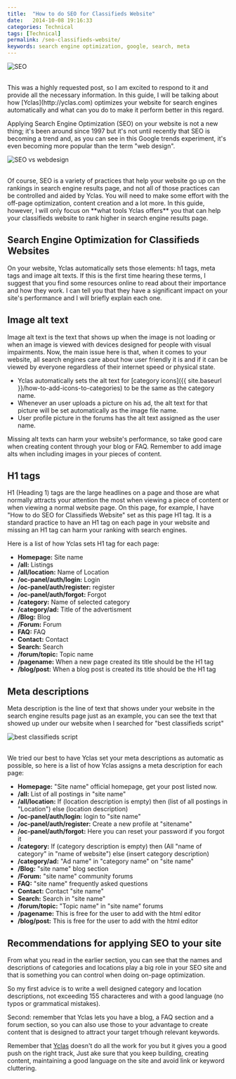 ```yaml
---
title:  "How to do SEO for Classifieds Website"
date:   2014-10-08 19:16:33
categories: Technical
tags: [Technical]
permalink: /seo-classifieds-website/
keywords: search engine optimization, google, search, meta
---
```

![SEO](//open-classifieds.com/wp-content/uploads/2014/10/1280x853xseo-441400_1280.jpg.pagespeed.ic.wun0znMF64.jpg)

<br>
This was a highly requested post, so I am excited to respond to it and provide all the necessary information. In this guide, I will be talking about how [Yclas](http://yclas.com) optimizes your website for search engines automatically and what can you do to make it perform better in this regard.

Applying Search Engine Optimization (SEO) on your website is not a new thing; it's been around since 1997 but it's not until recently that SEO is becoming a trend and, as you can see in this Google trends experiment, it's even becoming more popular than the term "web design".

![SEO vs webdesign](//open-classifieds.com/wp-content/uploads/2014/10/SEO-vs-webdesign-1024x573.png)

<br>
Of course, SEO is a variety of practices that help your website go up on the rankings in search engine results page, and not all of those practices can be controlled and aided by Yclas. You will need to make some effort with the off-page optimization, content creation and a lot more. In this guide, however, I will only focus on **what tools Yclas offers** you that can help your classifieds website to rank higher in search engine results page.

## Search Engine Optimization for Classifieds Websites

On your website, Yclas automatically sets those elements: h1 tags, meta tags and image alt texts. If this is the first time hearing these terms, I suggest that you find some resources online to read about their importance and how they work. I can tell you that they have a significant impact on your site's performance and I will briefly explain each one.

## Image alt text

Image alt text is the text that shows up when the image is not loading or when an image is viewed with devices designed for people with visual impairments. Now, the main issue here is that, when it comes to your website, all search engines care about  how user friendly it is and if it can be viewed by everyone regardless of their internet speed or physical state.

- Yclas automatically sets the alt text for [category icons]({{ site.baseurl }}/how-to-add-icons-to-categories) to be the same as the category name. 
- Whenever an user uploads a picture on his ad, the alt text for that picture will be set automatically as the image file name. 
- User profile picture in the forums has the alt text assigned as the user name.

Missing alt texts can harm your website's performance, so take good care when creating content through your blog or FAQ. Remember to add image alts when including images in your pieces of content.

## H1 tags

H1 (Heading 1) tags are the large headlines on a page and those are what normally attracts your attention the most when viewing a piece of content or when viewing a normal website page. On this page, for example, I have "How to do SEO for Classifieds Website" set as this page H1 tag. It is a standard practice to have an H1 tag on each page in your website and missing an H1 tag can harm your ranking with search engines.

Here is a list of how Yclas sets H1 tag for each page:

+ **Homepage:** Site name
+ **/all:** Listings
+ **/all/location:** Name of Location
+ **/oc-panel/auth/login:** Login
+ **/oc-panel/auth/register:** register
+ **/oc-panel/auth/forgot:** Forgot
+ **/category:** Name of selected category
+ **/category/ad:** Title of the advertisment
+ **/Blog:** Blog
+ **/Forum:** Forum
+ **FAQ:** FAQ
+ **Contact:** Contact
+ **Search:** Search
+ **/forum/topic:** Topic name
+ **/pagename:** When a new page created its title should be the H1 tag
+ **/blog/post:** When a blog post is created its title should be the H1 tag

## Meta descriptions

Meta description is the line of text that shows under your website in the search engine results page just as an example, you can see the text that showed up under our website when I searched for "best classifieds script"

![best classifieds script]({{site.baseurl}}/images/seo-classifieds.png)

<br>
We tried our best to have Yclas set your meta descriptions as automatic as possible, so here is a list of how Yclas assigns a meta description for each page:

+ **Homepage:** "Site name" official homepage, get your post listed now.
+ **/all:** List of all postings in "site name"
+ **/all/location:** If (location description is empty) then (list of all postings in "Location") else (location description)
+ **/oc-panel/auth/login:** login to "site name"
+ **/oc-panel/auth/register:** Create a new profile at "sitename"
+ **/oc-panel/auth/forgot:** Here you can reset your password if you forgot it
+ **/category:** If (category description is empty) then (All "name of category" in "name of website") else (insert category description)
+ **/category/ad:** "Ad name" in "category name" on "site name"
+ **/Blog:** "site name" blog section
+ **/Forum:** "site name" community forums
+ **FAQ:** "site name" frequently asked questions
+ **Contact:** Contact "site name"
+ **Search:** Search in "site name"
+ **/forum/topic:** "Topic name" in "site name" forums
+ **/pagename:** This is free for the user to add with the html editor
+ **/blog/post:** This is free for the user to add with the html editor

## Recommendations for applying SEO to your site

From what you read in the earlier section, you can see that the names and descriptions of categories and locations play a big role in your SEO site and that is something you can control when doing on-page optimization.

So my first advice is to write a well designed category and location descriptions, not exceeding 155 characteres and with a good language (no typos or grammatical mistakes).

Second: remember that Yclas lets you have a blog, a FAQ section and a forum section, so you can also use those to your advantage to create content that is designed to attract your target trhough relevant keywords.

Remember that [Yclas](http://yclas.com) doesn't do all the work for you but it gives you a good push on the right track, Just ake sure that you keep building, creating content, maintaining a good language on the site and avoid link or keyword cluttering.

